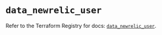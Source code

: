 # `data_newrelic_user`

Refer to the Terraform Registry for docs: [`data_newrelic_user`](https://registry.terraform.io/providers/newrelic/newrelic/3.72.1/docs/data-sources/user).
